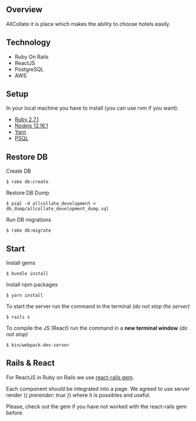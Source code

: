 ## Overview

AllCollate it is place which makes the ability to choose hotels easily.

## Technology

* Ruby On Rails
* ReactJS
* PostgreSQL
* AWS

## Setup

In your local machine you have to install (you can use rvm if you want):

* [Ruby 2.7.1](https://www.ruby-lang.org/en/downloads/)
* [Nodejs 12.16.1](https://nodejs.org/en/)
* [Yarn](https://yarnpkg.com)
* [PSQL](https://www.postgresql.org)

## Restore DB

Create DB
```
$ rake db:create
```

Restore DB Dump
```
$ psql -d allcollate_development < db_dump/allcollate_development_dump.sql
```

Run DB migrations
```
$ rake db:migrate
```

## Start

Install gems
```
$ bundle install
```

Install npm packages
```
$ yarn install
```

To start the server run the command in the terminal _(do not stop the server)_

```
$ rails s
```

To compile the JS (React) run the command in a **new terminal window** _(do not stop)_

```
$ bin/webpack-dev-server
```

## Rails & React
For ReactJS in Ruby on Rails we use [react-rails gem](https://github.com/reactjs/react-rails).

Each component should be integrated into a page. We agreed to use server render (_{ prerender: true }_) where it is possibles and useful.

Please, check out the gem if you have not worked with the react-rails gem before.
